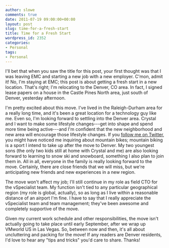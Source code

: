 ```yaml
---
author: slowe
comments: true
date: 2011-07-19 09:00:00+00:00
layout: post
slug: time-for-a-fresh-start
title: Time for a Fresh Start
wordpress_id: 2352
categories:
- Personal
tags:
- Personal
---
```


I'll bet that when you saw the title for this post, your first thought was that I was leaving EMC and starting a new job with a new employer. C'mon, admit it! No, I'm staying at EMC; this post is about getting a fresh start in a new location. That's right; I'm relocating to the Denver, CO area. In fact, I signed lease papers on a house in the Castle Pines North area, just south of Denver, yesterday afternoon.

I'm pretty excited about this move. I've lived in the Raleigh-Durham area for a really long time, and it's been a great location for a technology guy like me. Even so, I'm looking forward to settling into the Denver area. Crystal and I want to make some lifestyle changes---get into shape and spend more time being active---and I'm confident that the new neighborhood and new area will encourage those lifestyle changes. If you [follow me on Twitter](http://twitter.com/scott_lowe), you might have noticed me inquiring about mountain bikes; mountain biking is a sport I intend to take up after the move to Denver. My two youngest sons (the only two kids still at home with Crystal and me) are also looking forward to learning to snow ski and snowboard, something I also plan to join them in. All in all, everyone in the family is really looking forward to the move. Certainly, there are close friends that we will miss, but we're anticipating new friends and new experiences in a new region.

The move won't affect my job; I'll still continue in my role as field CTO for the vSpecialist team. My function isn't tied to any particular geographical region (my role is global, actually), so as long as I live within a reasonable distance of an airport I'm fine. I have to say that I really appreciate the vSpecialist team and team management; they've been awesome and completely supportive of the move.

Given my current work schedule and other responsibilities, the move isn't actually going to take place until early September, after we wrap up VMworld US in Las Vegas. So, between now and then, it's all about uncluttering and packing for the move! If any readers are Denver residents, I'd love to hear any "tips and tricks" you'd care to share. Thanks!

